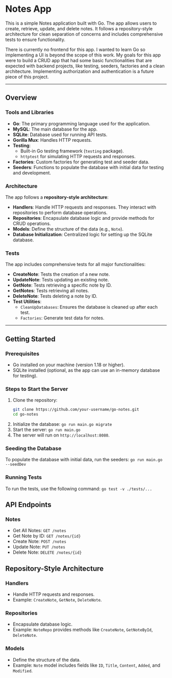 # Notes App

This is a simple Notes application built with Go. The app allows users to create, retrieve, update, and delete notes. It follows a repository-style architecture for clean separation of concerns and includes comprehensive tests to ensure functionality.

There is currently no frontend for this app. I wanted to learn Go so implementing a UI is beyond the scope of this work. My goals for this app were to build a CRUD app that had some basic functionalities that are expected with backend projects, like testing, seeders, factories and a clean architecture. Implementing authorization and authentication is a future piece of this project.

---

## Overview

### Tools and Libraries
- **Go**: The primary programming language used for the application.
- **MySQL**: The main database for the app.
- **SQLite**: Database used for running API tests.
- **Gorilla Mux**: Handles HTTP requests.
- **Testing**:
  - Built-in Go testing framework (`testing` package).
  - `httptest` for simulating HTTP requests and responses.
- **Factories**: Custom factories for generating test and seeder data.
- **Seeders**: Functions to populate the database with initial data for testing and development.

### Architecture
The app follows a **repository-style architecture**:
- **Handlers**: Handle HTTP requests and responses. They interact with repositories to perform database operations.
- **Repositories**: Encapsulate database logic and provide methods for CRUD operations.
- **Models**: Define the structure of the data (e.g., `Note`).
- **Database Initialization**: Centralized logic for setting up the SQLite database.

### Tests
The app includes comprehensive tests for all major functionalities:
- **CreateNote**: Tests the creation of a new note.
- **UpdateNote**: Tests updating an existing note.
- **GetNote**: Tests retrieving a specific note by ID.
- **GetNotes**: Tests retrieving all notes.
- **DeleteNote**: Tests deleting a note by ID.
- **Test Utilities**:
  - `CleanUpDatabases`: Ensures the database is cleaned up after each test.
  - `Factories`: Generate test data for notes.

---

## Getting Started

### Prerequisites
- Go installed on your machine (version 1.18 or higher).
- SQLite installed (optional, as the app can use an in-memory database for testing).

### Steps to Start the Server
1. Clone the repository:
   ```bash
   git clone https://github.com/your-username/go-notes.git
   cd go-notes
2. Initialize the database: `go run main.go migrate`
3. Start the server: `go run main.go`
4. The server will run on `http://localhost:8080`.

### Seeding the Database
To populate the database with initial data, run the seeders: `go run main.go --seedDev`

### Running Tests
To run the tests, use the following command: `go test -v ./tests/...`

## API Endpoints
### Notes
- Get All Notes: `GET /notes`
- Get Note by ID: `GET /notes/{id}`
- Create Note: `POST /notes`
- Update Note: `PUT /notes`
- Delete Note: `DELETE /notes/{id}`

## Repository-Style Architecture
### Handlers
- Handle HTTP requests and responses.
- Example: `CreateNote`, `GetNote`, `DeleteNote`.
### Repositories
- Encapsulate database logic.
- Example: `NoteRepo` provides methods like `CreateNote`, `GetNoteById`, `DeleteNote`.
### Models
- Define the structure of the data.
- Example: `Note` model includes fields like `ID`, `Title`, `Content`, `Added`, and `Modified`.
